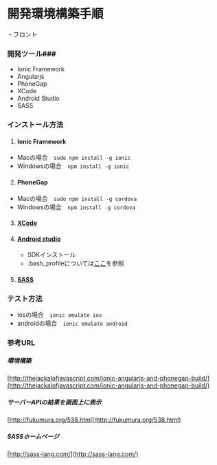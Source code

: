 # 開発環境構築手順 #
・フロント

### 開発ツール###

* Ionic Framework
* Angularjs
* PhoneGap
* XCode
* Android Studio
* SASS

### インストール方法 ###

1. #### Ionic Framework 
- Macの場合　`sudo npm install -g ionic `
- Windowsの場合　`npm install -g ionic `

2. #### PhoneGap
- Macの場合　`sudo npm install -g cordova `
- Windowsの場合　`npm install -g cordova `

3. #### [XCode](https://developer.apple.com/jp/xcode/downloads/)

4. #### [Android studio](http://developer.android.com/sdk/index.html)
    - SDKインストール
    - .bash_profileについては[ここ](https://github.com/diegonetto/generator-ionic/blob/master/docs/android.md)を参照

5. #### [SASS](http://learn.ionicframework.com/videos/sass/)

### テスト方法 ###
- iosの場合　`ionic emulate ios `
- androidの場合　`ionic emulate android `

### 参考URL
##### 環境構築
[http://thejackalofjavascript.com/ionic-angularjs-and-phonegap-build/](http://thejackalofjavascript.com/ionic-angularjs-and-phonegap-build/)

##### サーバーAPIの結果を画面上に表示
[http://fukumura.org/538.html](http://fukumura.org/538.html)

##### SASSホームページ
[http://sass-lang.com/](http://sass-lang.com/)